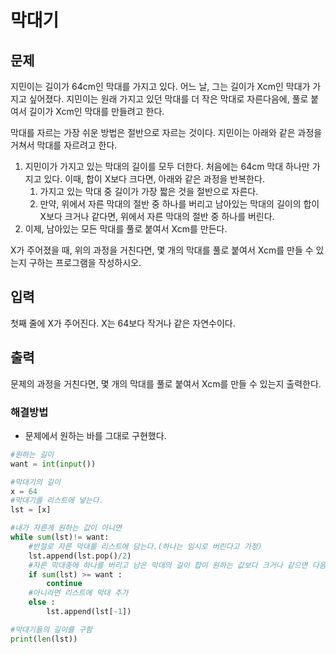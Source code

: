 # 막대기

## 문제

지민이는 길이가 64cm인 막대를 가지고 있다. 어느 날, 그는 길이가 Xcm인 막대가 가지고 싶어졌다. 지민이는 원래 가지고 있던 막대를 더 작은 막대로 자른다음에, 풀로 붙여서 길이가 Xcm인 막대를 만들려고 한다.

막대를 자르는 가장 쉬운 방법은 절반으로 자르는 것이다. 지민이는 아래와 같은 과정을 거쳐서 막대를 자르려고 한다.

1. 지민이가 가지고 있는 막대의 길이를 모두 더한다. 처음에는 64cm 막대 하나만 가지고 있다. 이때, 합이 X보다 크다면, 아래와 같은 과정을 반복한다.
   1. 가지고 있는 막대 중 길이가 가장 짧은 것을 절반으로 자른다.
   2. 만약, 위에서 자른 막대의 절반 중 하나를 버리고 남아있는 막대의 길이의 합이 X보다 크거나 같다면, 위에서 자른 막대의 절반 중 하나를 버린다.
2. 이제, 남아있는 모든 막대를 풀로 붙여서 Xcm를 만든다.

X가 주어졌을 때, 위의 과정을 거친다면, 몇 개의 막대를 풀로 붙여서 Xcm를 만들 수 있는지 구하는 프로그램을 작성하시오. 

## 입력

첫째 줄에 X가 주어진다. X는 64보다 작거나 같은 자연수이다.

## 출력

문제의 과정을 거친다면, 몇 개의 막대를 풀로 붙여서 Xcm를 만들 수 있는지 출력한다.



### 해결방법

- 문제에서 원하는 바를 그대로 구현했다.

```python
#원하는 길이 
want = int(input())

#막대기의 길이 
x = 64
#막대기를 리스트에 넣는다. 
lst = [x]

#내가 자른게 원하는 값이 아니면 
while sum(lst)!= want:
    #반절로 자른 막대를 리스트에 담는다.(하나는 임시로 버린다고 가정)
    lst.append(lst.pop()/2)
    #자른 막대중에 하나를 버리고 남은 막대의 길이 합이 원하는 값보다 크거나 같으면 다음으로
    if sum(lst) >= want :
        continue
    #아니라면 리스트에 막대 추가 
    else : 
        lst.append(lst[-1])

#막대기들의 길이를 구함
print(len(lst))
    
```

